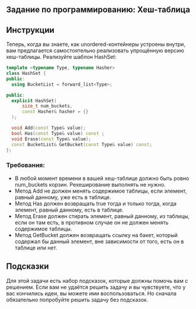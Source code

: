 ## Задание по программированию: Хеш-таблица
## Инструкции
Теперь, когда вы знаете, как unordered-контейнеры устроены внутри, вам предлагается самостоятельно реализовать упрощённую версию хеш-таблицы. Реализуйте шаблон HashSet:

```C++
template <typename Type, typename Hasher>
class HashSet {
public:
  using BucketList = forward_list<Type>;

public:
  explicit HashSet(
      size_t num_buckets,
      const Hasher& hasher = {}
  );

  void Add(const Type& value);
  bool Has(const Type& value) const ;
  void Erase(const Type& value);
  const BucketList& GetBucket(const Type& value) const;
};
```

### Требования:
* В любой момент времени в вашей хеш-таблице должно быть ровно num_buckets корзин. Рехеширование выполнять не нужно.
* Метод Add не должен менять содержимое таблицы, если элемент, равный данному, уже есть в таблице.
* Метод Has должен возвращать true тогда и только тогда, когда элемент, равный данному, есть в таблице.
* Метод Erase должен стирать элемент, равный данному, из таблицы, если он там есть, в противном случае он не должен менять содержимое таблицы.
* Метод GetBucket должен возвращать ссылку на бакет, который содержал бы данный элемент, вне зависимости от того, есть он в таблице или нет.
## Подсказки
Для этой задачи есть набор подсказок, которые должны помочь вам с решением. Если вам не удаётся решить задачу и вы чувствуете, что у вас кончились идеи, вы можете ими воспользоваться. Но сначала обязательно попробуйте решить задачу без подсказок.
